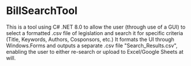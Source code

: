 # BillSearchTool
This is a tool using C# .NET 8.0 to allow the user (through use of a GUI) to select a formatted .csv file of legislation and search it for specific criteria (Title, Keywords, Authors, Cosponsors, etc.)
It formats the UI through Windows.Forms and outputs a separate .csv file "Search_Results.csv", enabling the user to either re-search or upload to Excel/Google Sheets at will.
